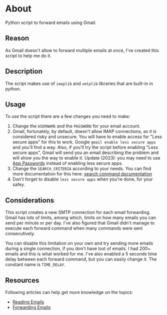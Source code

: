 # About
Python script to forward emails using Gmail.

## Reason
As Gmail doesn't allow to forward multiple emails at once, I've created this script to help me do it.

## Description
The script makes use of `imaplib` and `smtplib` libraries that are built-in in python.

## Usage
To use the script there are a few changes you need to make:
1. Change the `USERNAME` and the `PASSWORD` for your email account.
2. Gmail, fortunately, by default, doesn't allow IMAP connections, as it is considered risky and unsecure. 
You will have to enable access for "Less secure apps" for this to work. Google `gmail enable less secure apps` and you'll find a way. 
Also, if you'll try the script before enabling "Less secure apps", 
Gmail will send you an email describing the problem and will show you the way to enable it.
Update (2023): you may need to use [App Passwords](https://support.google.com/accounts/answer/185833#zippy=%2Cwhy-you-may-need-an-app-password) instead of enabling less secure apps.
3. Change the `SEARCH_CRITERIA` according to your needs.
You can find more documentation for this here: [search command documentation](https://tools.ietf.org/html/rfc3501#section-6.4.4)
4. Don't forget to disable `less secure apps` when you're done, for your safey.

## Considerations
This script creates a new SMTP connection for each email forwarding. 
Gmail has lots of limits, among which, limits on how many emails you can send per minute or per day.
I've also figured that Gmail didn't manage to execute each forward command when many commands were sent consecutively.

You can disable this limitation on your own and try sending more emails during a single connection,
if you don't have lost of emails.
I had 200+ emails and this is what worked for me.
I've also enabled a 5 seconds time delay between each forward command, but you can easily change it.
The constant name is `TIME_DELAY`.

## Resources
Following articles can help get more knowledge on the topics: 
- [Reading Emails](https://www.thepythoncode.com/article/reading-emails-in-python)
- [Forwarding Emails](https://stackoverflow.com/questions/2717196/forwarding-an-email-with-python-smtplib)
